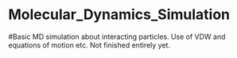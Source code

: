 # Molecular_Dynamics_Simulation
#Basic MD simulation about interacting particles. Use of VDW and equations of motion etc. Not finished entirely yet. 
